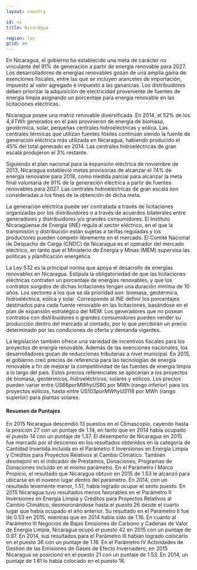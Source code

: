 ```yaml
---
layout: country

id: ni
title: Nicaragua

region: lac
grid: on
---
```

En Nicaragua, el gobierno ha establecido una meta de carácter no vinculante del 91% de generación a partir de energía renovable para 2027. Los desarrolladores de energías renovables gozan de una amplia gama de exenciones fiscales, entre las que se incluyen aranceles de importación, impuesto al valor agregado e impuesto a las ganancias. Los distribuidores deben priorizar la adquisición de electricidad proveniente de fuentes de energía limpia asignando un porcentaje para energía renovable en las licitaciones eléctricas.

Nicaragua posee una matriz renovable diversificada. En 2014, el 52% de los 4,4TWh generados en el país provinieron de energía de biomasa, geotérmica, solar, pequeñas centrales hidroeléctricas y eólica. Las centrales térmicas que utilizan fuentes fósiles continúan siendo la fuente de generación eléctrica más utilizada en Nicaragua, habiendo producido el 45% del total generado en 2014. Las centrales hidroeléctricas de gran escala produjeron el 3% restante.

Siguiendo el plan nacional para la expansión eléctrica de noviembre de 2013, Nicaragua estableció metas provisorias de alcanzar el 74% de energía renovable para 2018, como medida parcial para alcanzar la meta final voluntaria de 91% de la generación eléctrica a partir de fuentes renovables para 2027. Las centrales hidroeléctricas de gran escala son consideradas a los fines de la obtención de dicha meta.

La generación eléctrica puede ser contratada a través de licitaciones organizadas por los distribuidores o a través de acuerdos bilaterales entre generadores y distribuidores y/o grandes consumidores. El Instituto Nicaragüense de Energía (INE) regula al sector eléctrico, en el que la transmisión y distribución están sujetas a tarifas reguladas y los productores pueden competir libremente en el mercado. El Comité Nacional de Despacho de Carga (CNDC) de Nicaragua es el operador del mercado eléctrico, en tanto que el Ministerio de Energía y Minas (MEM) supervisa las políticas y planificación energética.

La Ley 532 es la principal norma que apoya el desarrollo de energías renovables en Nicaragua. Estipula la obligatoriedad de que las licitaciones eléctricas contraten un porcentaje de energías renovables, y que los contratos surgidos de dichas licitaciones tengan una duración mínima de 10 años. Los sectores a los que se da prioridad son: biomasa, geotérmica, hidroeléctrica, eólica y solar. Corresponde al INE definir los porcentajes destinados para cada fuente renovable en las licitaciones, basándose en el plan de expansión estratégico del MEM. Los generadores que no posean contratos con distribuidores o grandes consumidores pueden vender su producción dentro del mercado al contado, por lo que percibirán un precio determinado por las condiciones de oferta y demanda vigentes.

La legislación también ofrece una variedad de incentivos fiscales para los proyectos de energía renovable. Además de las exenciones nacionales, los desarrolladores gozan de reducciones tributarias a nivel municipal.
En 2015, el gobierno creó precios de referencia para las tecnologías de energía renovable a fin de mejorar la competitividad de las fuentes de energía limpia a lo largo del país. Estos precios referenciales se aplicarían a los proyectos de biomasa, geotérmicos, hidroeléctricos, solares y eólicos. Los precios pueden variar entre US$66 por MWh y US$80 por MWh (rango inferior) para los proyectos eólicos, hasta entre US$103 por MWh y US$118 por MWh (rango superior) para plantas solares.

#### Resumen de Puntajes 

En 2015 Nicaragua descendió 13 puestos en el Climascopio, cayendo hasta la posición 27 con un puntaje de 1.14, en tanto que en 2014 había ocupado el puesto 14 con un puntaje de 1.37.
El desempeño de Nicaragua en 2015 fue marcado por el descenso en los resultados obtenidos en la categoría de Cantidad Invertida incluida en el Parámetro II Inversiones en Energía Limpia y Créditos para Proyectos Relativos al Cambio Climático. También desmejoró en el indicador de Préstamos, Donaciones, Programas de Donaciones incluido en el mismo parámetro.
En el Parámetro I Marco Propicio, el resultado que Nicaragua obtuvo en 2015 de 1.53 le alcanzó para ubicarse en el noveno lugar dentro del parámetro. En 2014, con un resultado levemente menor, 1.51, había logrado ocupar el sexto puesto. 
En 2015 Nicaragua tuvo resultados menos favorables en el Parámetro II Inversiones en Energía Limpia y Créditos para Proyectos Relativos al Cambio Climático, desmoronándose hasta el puesto 26 desde el cuarto lugar que había ocupado el año anterior. Su resultado en el Parámetro II fue de 0.53 en 2015, mientras que en 2014 había sido de 1.16.
En cuanto al Parámetro III Negocios de Bajas Emisiones de Carbono y Cadenas de Valor de Energía Limpia, Nicaragua ocupó el puesto 42 en 2015 con un puntaje de 0.97. En 2014, sus resultados para el Parámetro III habían logrado colocarlo en el puesto 36 con un puntaje de 1.16.
En el Parámetro IV Actividades de Gestión de las Emisiones de Gases de Efecto Invernadero, en 2015 Nicaragua se posicionó en el puesto 21 con un puntaje de 1.53. En 2014, un puntaje de 1.61 lo había colocado en el puesto 18.
